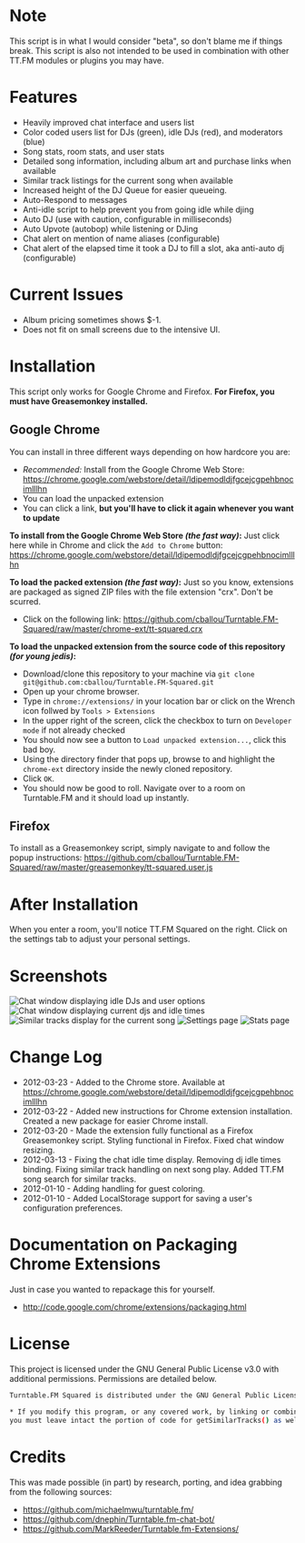 Note
====

This script is in what I would consider "beta", so don't blame me if things break. This script is also not intended to be used
in combination with other TT.FM modules or plugins you may have.

Features
========
* Heavily improved chat interface and users list
* Color coded users list for DJs (green), idle DJs (red), and moderators (blue)
* Song stats, room stats, and user stats
* Detailed song information, including album art and purchase links when available
* Similar track listings for the current song when available
* Increased height of the DJ Queue for easier queueing.
* Auto-Respond to messages
* Anti-idle script to help prevent you from going idle while djing
* Auto DJ (use with caution, configurable in milliseconds)
* Auto Upvote (autobop) while listening or DJing
* Chat alert on mention of name aliases (configurable)
* Chat alert of the elapsed time it took a DJ to fill a slot, aka anti-auto dj (configurable)

Current Issues
==============

* Album pricing sometimes shows $-1.
* Does not fit on small screens due to the intensive UI.

Installation
============

This script only works for Google Chrome and Firefox.
**For Firefox, you must have Greasemonkey installed.**

Google Chrome
-------------
You can install in three different ways depending on how hardcore you are:

* *Recommended:* Install from the Google Chrome Web Store: https://chrome.google.com/webstore/detail/ldipemodldjfgcejcgpehbnocimlllhn
* You can load the unpacked extension 
* You can click a link, **but you'll have to click it again whenever you want to update**

**To install from the Google Chrome Web Store *(the fast way)*:**
Just click here while in Chrome and click the `Add to Chrome` button: https://chrome.google.com/webstore/detail/ldipemodldjfgcejcgpehbnocimlllhn

**To load the packed extension *(the fast way)*:**
Just so you know, extensions are packaged as signed ZIP files with the file extension "crx". Don't be scurred.

* Click on the following link: https://github.com/cballou/Turntable.FM-Squared/raw/master/chrome-ext/tt-squared.crx

**To load the unpacked extension from the source code of this repository *(for young jedis)*:**

* Download/clone this repository to your machine via `git clone git@github.com:cballou/Turntable.FM-Squared.git`
* Open up your chrome browser.
* Type in `chrome://extensions/` in your location bar or click on the Wrench icon follwed by `Tools > Extensions`
* In the upper right of the screen, click the checkbox to turn on `Developer mode` if not already checked
* You should now see a button to `Load unpacked extension...`, click this bad boy.
* Using the directory finder that pops up, browse to and highlight the `chrome-ext` directory inside the newly cloned repository.
* Click `OK`.
* You should now be good to roll. Navigate over to a room on Turntable.FM and it should load up instantly.

Firefox
-------
To install as a Greasemonkey script, simply navigate to and follow the popup instructions:
https://github.com/cballou/Turntable.FM-Squared/raw/master/greasemonkey/tt-squared.user.js

After Installation
==================
When you enter a room, you'll notice TT.FM Squared on the right. Click on the settings tab to adjust your personal settings.

Screenshots
===========
![Chat window displaying idle DJs and user options](https://github.com/cballou/Turntable.FM-Squared/raw/master/screenshots/screenshot-chat-user-options.jpg)
![Chat window displaying current djs and idle times](https://github.com/cballou/Turntable.FM-Squared/raw/master/screenshots/screenshot-chat-window.jpeg)
![Similar tracks display for the current song](https://github.com/cballou/Turntable.FM-Squared/raw/master/screenshots/screenshot-similar-track-search.jpg)
![Settings page](https://github.com/cballou/Turntable.FM-Squared/raw/master/screenshots/screenshot-settings.jpg)
![Stats page](https://github.com/cballou/Turntable.FM-Squared/raw/master/screenshots/screenshot-stats.jpg)

Change Log
==========

* 2012-03-23 - Added to the Chrome store. Available at https://chrome.google.com/webstore/detail/ldipemodldjfgcejcgpehbnocimlllhn
* 2012-03-22 - Added new instructions for Chrome extension installation. Created a new package for easier Chrome install. 
* 2012-03-20 - Made the extension fully functional as a Firefox Greasemonkey script. Styling functional in Firefox. Fixed chat window resizing.
* 2012-03-13 - Fixing the chat idle time display. Removing dj idle times binding. Fixing similar track handling on next song play. Added TT.FM song search for similar tracks.
* 2012-01-10 - Adding handling for guest coloring.
* 2012-01-10 - Added LocalStorage support for saving a user's configuration preferences.

Documentation on Packaging Chrome Extensions
============================================
Just in case you wanted to repackage this for yourself.

* http://code.google.com/chrome/extensions/packaging.html

License
=======
This project is licensed under the GNU General Public License v3.0 with additional permissions. Permissions are detailed below. 

```bash
Turntable.FM Squared is distributed under the GNU General Public License version 3 with additional permissions. The following "Additional Permissions" are granted by Corey Ballou under GNU GPL version 3 section 7.

* If you modify this program, or any covered work, by linking or combining it with Turntable.FM Squared, containing parts covered by the terms fo the Turntable.FM Squared licenses, 
you must leave intact the portion of code for getSimilarTracks() as well as handleItunesResults(), as well as not modify the linksynergy.com URL containing an Apple Partner Program affiliate id.
```

Credits
=======
This was made possible (in part) by research, porting, and idea grabbing from the following sources:

* https://github.com/michaelmwu/turntable.fm/
* https://github.com/dnephin/Turntable.fm-chat-bot/
* https://github.com/MarkReeder/Turntable.fm-Extensions/

